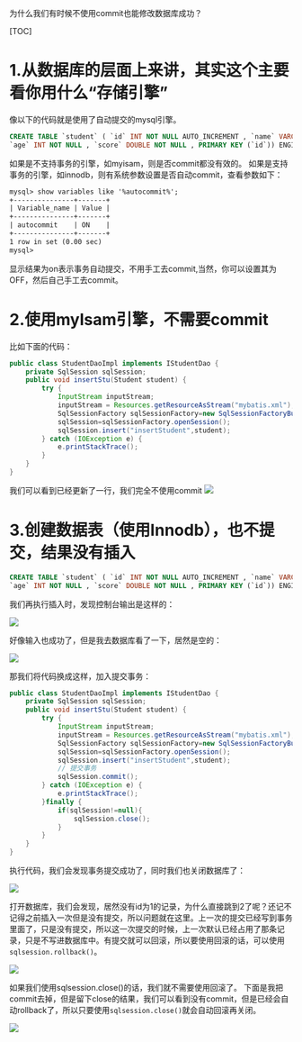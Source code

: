 为什么我们有时候不使用commit也能修改数据库成功？

[TOC]
# 1.从数据库的层面上来讲，其实这个主要看你用什么“存储引擎”
像以下的代码就是使用了自动提交的mysql引擎。
```sql
CREATE TABLE `student` ( `id` INT NOT NULL AUTO_INCREMENT , `name` VARCHAR(20) NOT NULL , 
`age` INT NOT NULL , `score` DOUBLE NOT NULL , PRIMARY KEY (`id`)) ENGINE = MyISAM; 
```
如果是不支持事务的引擎，如myisam，则是否commit都没有效的。
如果是支持事务的引擎，如innodb，则有系统参数设置是否自动commit，查看参数如下：
```xml
mysql> show variables like '%autocommit%';
+---------------+-------+
| Variable_name | Value |
+---------------+-------+
| autocommit    | ON    |
+---------------+-------+
1 row in set (0.00 sec)
mysql>
```
显示结果为on表示事务自动提交，不用手工去commit,当然，你可以设置其为OFF，然后自己手工去commit。
# 2.使用myIsam引擎，不需要commit

比如下面的代码：
``` java
public class StudentDaoImpl implements IStudentDao {
    private SqlSession sqlSession;
	public void insertStu(Student student) {
		try {
			InputStream inputStream;
			inputStream = Resources.getResourceAsStream("mybatis.xml");
			SqlSessionFactory sqlSessionFactory=new SqlSessionFactoryBuilder().build(inputStream);
			sqlSession=sqlSessionFactory.openSession();
			sqlSession.insert("insertStudent",student);
		} catch (IOException e) {
			e.printStackTrace();
		}
	}
}
```
我们可以看到已经更新了一行，我们完全不使用commit
![](http://markdownpicture.oss-cn-qingdao.aliyuncs.com/18-5-31/43350162.jpg)
# 3.创建数据表（使用Innodb），也不提交，结果没有插入

``` sql
CREATE TABLE `student` ( `id` INT NOT NULL AUTO_INCREMENT , `name` VARCHAR(20) NOT NULL , 
`age` INT NOT NULL , `score` DOUBLE NOT NULL , PRIMARY KEY (`id`)) ENGINE = Innodb; 
```
我们再执行插入时，发现控制台输出是这样的：

![](http://markdownpicture.oss-cn-qingdao.aliyuncs.com/18-5-31/90272953.jpg)

好像输入也成功了，但是我去数据库看了一下，居然是空的：

![](http://markdownpicture.oss-cn-qingdao.aliyuncs.com/18-5-31/12018810.jpg)

那我们将代码换成这样，加入提交事务：
``` java
public class StudentDaoImpl implements IStudentDao {
    private SqlSession sqlSession;
	public void insertStu(Student student) {
		try {
			InputStream inputStream;
			inputStream = Resources.getResourceAsStream("mybatis.xml");
			SqlSessionFactory sqlSessionFactory=new SqlSessionFactoryBuilder().build(inputStream);
			sqlSession=sqlSessionFactory.openSession();
			sqlSession.insert("insertStudent",student);
			// 提交事务
			sqlSession.commit();
		} catch (IOException e) {
			e.printStackTrace();
		}finally {
		    if(sqlSession!=null){
		        sqlSession.close();
            }
        }
	}
}
```
执行代码，我们会发现事务提交成功了，同时我们也关闭数据库了：

![](http://markdownpicture.oss-cn-qingdao.aliyuncs.com/18-6-2/73693242.jpg)

打开数据库，我们会发现，居然没有id为1的记录，为什么直接跳到2了呢？还记不记得之前插入一次但是没有提交，所以问题就在这里。上一次的提交已经写到事务里面了，只是没有提交，所以这一次提交的时候，上一次默认已经占用了那条记录，只是不写进数据库中。有提交就可以回滚，所以要使用回滚的话，可以使用`sqlsession.rollback()`。

![](http://markdownpicture.oss-cn-qingdao.aliyuncs.com/18-6-2/19062569.jpg)

如果我们使用sqlsession.close()的话，我们就不需要使用回滚了。
下面是我把commit去掉，但是留下close的结果，我们可以看到没有commit，但是已经会自动rollback了，所以只要使用`sqlsession.close()`就会自动回滚再关闭。

![](http://markdownpicture.oss-cn-qingdao.aliyuncs.com/18-6-2/80015665.jpg)
